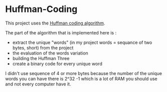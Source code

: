 # Huffman-Coding

This project uses the [Huffman coding algorithm](https://en.wikipedia.org/wiki/Huffman_coding).

The part of the algorithm that is implemented here is :
- extract the unique "words" (in my project words = sequance of two bytes, short) from the project
- the evaluation of the words variation 
- building the Huffman Three
- create a binary code for every unique word

I didn't use sequence of 4 or more bytes because the number of the unique words you can have there is 2^32 -1 which is a lot of RAM you should use and not every computer have it.
